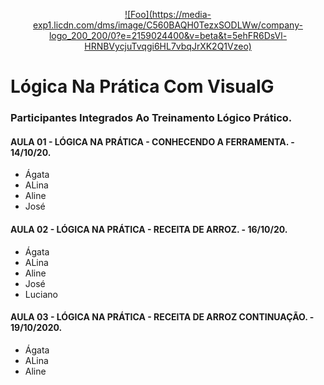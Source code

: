<p align="center"><a href="https://www.linkedin.com/company/a-liga-digital/" rel="A Liga Digital">![Foo](https://media-exp1.licdn.com/dms/image/C560BAQH0TezxSODLWw/company-logo_200_200/0?e=2159024400&v=beta&t=5ehFR6DsVl-HRNBVycjuTvqgi6HL7vbqJrXK2Q1Vzeo)</a></p>

# Lógica Na Prática Com VisualG

### Participantes Integrados Ao Treinamento Lógico Prático.

#### AULA 01 - LÓGICA NA PRÁTICA - CONHECENDO A FERRAMENTA. - 14/10/20.

* Ágata
* ALina
* Aline
* José

#### AULA 02 - LÓGICA NA PRÁTICA - RECEITA DE ARROZ. - 16/10/20.

* Ágata
* ALina
* Aline
* José
* Luciano

#### AULA 03 - LÓGICA NA PRÁTICA - RECEITA DE ARROZ CONTINUAÇÃO. - 19/10/2020.

* Ágata
* ALina
* Aline
